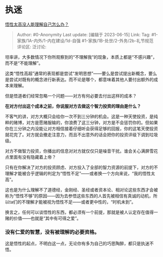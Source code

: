 # 执迷
[悟性太高没人能理解自己怎么办？](https://www.zhihu.com/question/603749361/answer/3074414090)

> Author: #0-Anonymity
> Last update: [编辑于 2023-06-15]
> Link:
> Tag:  #1-家族/1A-内外/1-内在建设/1d-自强 #1-家族/1B-处世/2-外务/2b-礼节规范 
> 评论区:
> 泛讨论:

坦率讲，大多数情况下你所观察到的“不理解我”的现象，本质上都是“不感兴趣”，而不是“不能理解”。

这类“悟性高超”通常的表现都是尝试“发明思想”——要么是尝试提出新概念，要么是尝试对既有的概念进行新表达。而不论是哪个，都意味着其他人要付出额外的成本来理解。

但是悟道者们经常忽略一个问题——对方有何必要去付出这样的成本？

**在对方付出这个成本之前，你说服对方去做这个智力投资的理由是什么？**

不客气的讲，对方大概只会给你一次不到三分钟的机会。这是一种天使投资，是纯粹的赌博，对方是愿赌服输的，你浪费了这三分钟，对方是不会惩罚你的。但如果你在三分钟之内没能让对方相信接着仔细听会获得足够的回报，你的这笔天使投资就花完了。对方就会撤走注意力，而且不出意外的话会把你的投资评级下调到垃圾级。

对方不做智力投资，你播出的信息对对方就仅仅只是噪音干扰。谁会关心满屏雪花点里面有没有隐藏着上帝？

只有在你解决了对方的投资顾虑、对方投入了全部的智力资源的前提下，对方的不理解才能被合乎逻辑的判定为“悟性不足”——或者换一个方向来说，“我的悟性太高”。

这也是为什么理解不了道德经，金刚经、圣经或者资本论、相对论这些东西才会被称为“悟性不够”的原因——因为去参悟这些东西的人首先被相信有真诚的动机，所以ta们的不理解才能被视为悟性不足——或者更中性的，“时机未到”。

换言之，任何可以谈悟性的东西，都必须有一个前提，那就是被人认定存在值得一赌的价值——也就是“其中有可得之爱”。

### 没有仁爱的智慧，没有被理解的必要资格。 ###

这是悟性的起点，不明白这一点，无论你有多为自己的巧思陶醉，都只是执迷不悟。